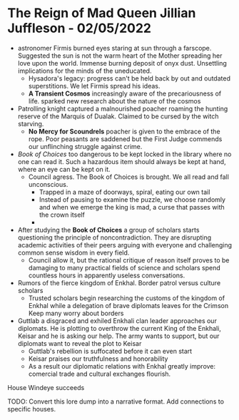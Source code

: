 # The Reign of Mad Queen Jillian Juffleson - 02/05/2022

- astronomer Firmis burned eyes staring at sun through a farscope. Suggested the sun is not the warm heart of the Mother spreading her love upon the world. Immense burning deposit of onyx dust. Unsettling implications for the minds of the uneducated.
  - Hysadora's legacy: progress can't be held back by out and outdated superstitions. We let Firmis spread his ideas.
  - **A Transient Cosmos** increasingly aware of the precariousness of life. sparked new research about the nature of the cosmos
- Patrolling knight captured a malnourished poacher roaming the hunting reserve of the Marquis of Dualak. Claimed to be cursed by the witch starving.
  - **No Mercy for Scoundrels** poacher is given to the embrace of the rope. Poor peasants are saddened but the First Judge commends our unflinching struggle against crime.
- _Book of Choices_ too dangerous to be kept locked in the library where no one can read it. Such a hazardous item should always be kept at hand, where an eye can be kept on it.
  - Council agress. The Book of Choices is brought. We all read and fall unconscious.
    - Trapped in a maze of doorways, spiral, eating our own tail
    - Instead of pausing to examine the puzzle, we choose randomly and when we emerge the king is mad, a curse that passes with the crown itself
    -
- After studying the **Book of Choices** a group of scholars starts questioning the principle of noncontradiction. They are disrupting academic activities of their peers arguing with everyone and challenging common sense wisdom in every field.
  - Council allow it, but the rational critique of reason itself proves to be damaging to many practical fields of science and scholars spend countless hours in apparently useless conversations.
- Rumors of the fierce kingdom of Enkhal. Border patrol versus culture scholars
  - Trusted scholars begin researching the customs of the kingdom of Enkhal while a delegation of brave diplomats leaves for the Crimson Keep many worry about borders
- Guttlab a disgraced and exhiled Enkhali clan leader approaches our diplomats. He is plotting to overthrow the current King of the Enkhali, Keisar and he is asking our help. The army wants to support, but our diplomats want to reveal the plot to Keisar
  - Guttlab's rebellion is suffocated before it can even start
  - Keisar praises our truthfulness and honorability
  - As a result our diplomatic relations with Enkhal greatly improve: comercial trade and cultural exchanges flourish.

House Windeye succeeds

TODO: Convert this lore dump into a narrative format. Add connections to specific houses.
